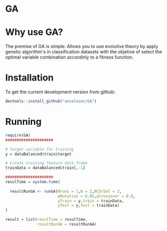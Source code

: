 # GA

# Why use GA? 

The premise of GA is simple: Allows you to use evolutive theory by apply genetic algorithm's in classification datasets with the 
objetive of select the optimal variable combination accordinly to a fitness function. 


# Installation

To get the current development version from github:

```R
devtools::install_github("anvelezec/GA")
```

# Running

```R
require(GA)
#####################

# Target variable for training
y = dataBalanced$train$target

# Create training feature data frame
trainData = dataBalanced$train[,-1] 

#####################
resulTime = system.time(
  
  resultRunGA <- runGA(Nruns = 1,N = 2,NChrSel = 2,
                       pMutation = 0.05,pCrossover = 0.8,
                       yTrain = y,train = trainData,
                       yTest = y,test = trainData)
)

result = list(resulTime = resulTime,
              resultRunGA = resultRunGA)
              
```
